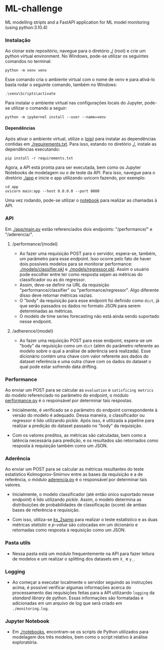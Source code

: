 # ML-challenge
ML modelling stripts and a FastAPI application for ML model monitoring (using python:3.10.4)
 
### Instalação
Ao clonar este repositório, navegue para o diretório [./](./) (root) e crie um python virtual environment. No Windows, pode-se utilizar os seguintes comandos no terminal:
 
```
python -m venv venv
```
 
Esse comando cria o ambiente virtual com o nome de *venv* e para ativá-lo basta rodar o seguinte comando, também no Windows:
 
```
.\venv\Scripts\activate
```

Para instalar o ambiente virtual nas configurações locais do Jupyter, pode-se utilizar o comando a seguir:

```
python -m ipykernel install --user --name=venv
```

#### Dependências

Após ativar o ambiente virtual, utilize o ([pip](https://pip.pypa.io/en/stable/installation/)) para instalar as dependências contidas em [./requirements.txt](./requirements.txt). Para isso, estando no diretório [./](./), instale as dependências executando:

```
pip install -r requirements.txt
```

Agora, a API está pronta para ser executada, bem como os Jupyter Notebooks de modelagem ou o de teste da API. Para isso, navegue para o diretório [./app](./app) e inicie o app utilizando uvicorn fazendo, por exemplo:

```
cd app
uvicorn main:app --host 0.0.0.0 --port 8080
```

Uma vez rodando, pode-se utilizar o [notebook](./notebooks/api-requests/API.ipynb) para realizar as chamadas à API.


### API

Em [./app/main.py](./app/main.py) estão referenciados dois endpoints: "/performance/" e "/aderencia/".

1. /performance/{model}
   - Ao fazer uma requisição POST para o servidor, espera-se, também, um parâmetro para esse endpoint. Isso ocorre pelo fato de haver dois possíveis modelos para se monitorar performance: [./models/classifier.pkl](./models/classifier.pkl) e [./models/regressor.pkl](./models/regressor.pkl). Assim o usuário pode escolher entre ter como resposta sejam as métricas do classificador ou as do regressor.
   - Assim, deve-se definir na URL da requisição "performance/classifier" ou "performance/regressor". Algo diferente disso deve retornar métricas vazias.
   - O "body" da requisição para esse endpoint foi definido como ```dict```, já que serão passados os dados no formato JSON para serem determinadas as métricas.
   - O modelo de time series forecasting não está ainda sendo suportado nesse endpoint.
   
2. /adherence/{model}
   - Ao fazer uma requisição POST para esse endpoint, espera-se um "body" da requisição como um  ```dict``` (além do parâmetro referente ao modelo sobre o qual a análise de aderência será realizada). Esse dicionário contém uma chave com valor referente aos dados do dataset referência e uma outra chave com os dados do dataset o qual pode estar sofrendo data drifting.


### Performance

Ao enviar um POST para se calcular as ```evaluation``` e ```satisficing metrics``` do modelo referenciado no parâmetro do endpoint, o módulo [performance.py](./app/api/endpoints/performance.py) é o responsável por determinar tais respostas.

   - Inicialmente, é verificado se o parâmetro do endpoint correspondente à versão do modelo é adequado. Dessa maneira, o classificador ou regressor é lido utilizando *pickle*. Após isso, é utilizada a pipeline para realizar a predição do dataset passado no "body" da requisição.

   - Com os valores preditos, as métricas são calculadas, bem como a latência necessária para predição, e os resultados são retornados como resposta à requisição também como um JSON.


### Aderência

Ao enviar um POST para se calcular as métricas resultantes do teste estatístico Kolmogorov-Smirnov entre as bases da requisição e a de referência, o módulo [aderencia.py](./app/api/endpoints/aderencia.py) é o responsável por determinar tais valores.

   - Inicialmente, o modelo classificador (até então único suportado nesse endpoint) é lido utilizando *pickle*. Assim, o modelo determina as distribuições de probabilidades de classificação (score) de ambas bases de referência e requisição.

   - Com isso, utiliza-se [ks_2samp](https://docs.scipy.org/doc/scipy/reference/generated/scipy.stats.ks_2samp.html) para realizar o teste estatístico e as duas métricas *statistic* e *p-value* são colocadas em um dicionário e retornadas como resposta à requisição como um JSON.


### Pasta utils

   - Nessa pasta está um módulo frequentemente na API para fazer leitura de modelos e um realizar o splitting dos datasets em ```X_``` e ```y_```.


### Logging

   - Ao começar a executar localmente o servidor seguindo as instruções acima, é possível verificar algumas informações acerca do processamento das requisições feitas para a API utilizando ```logging``` da *standard library* de python. Essas informações são formatadas e adicionadas em um arquivo de log que será criado em ```./monitoring.log```.


### Jupyter Notebook

   - Em [./notebooks](./notebooks), encontram-se os scripts de Python utilizados para modelagem dos três modelos, bem como o script relativo à análise exploratória.




